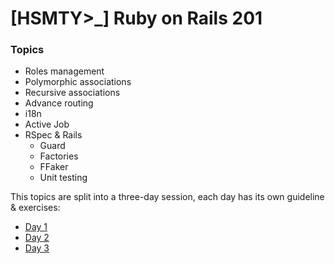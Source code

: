 
# \[HSMTY>_\] Ruby on Rails 201	
### Topics

- Roles management
- Polymorphic associations
- Recursive associations
- Advance routing
- i18n
- Active Job
- RSpec & Rails
	- Guard
	- Factories
	- FFaker
	- Unit testing


This topics are split into a three-day session, each day has its own guideline & exercises:

- [Day 1](https://github.com/hackerschoolmty/Rails201/blob/master/01/readme.md)
- [Day 2](https://github.com/hackerschoolmty/Rails201/blob/master/02/readme.md)
- [Day 3](https://github.com/hackerschoolmty/Rails201/blob/master/03/readme.md)

